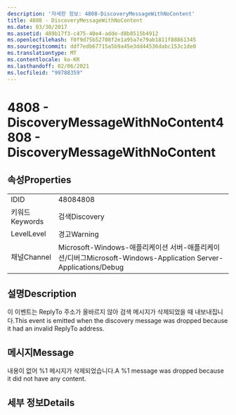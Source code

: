 ```yaml
---
description: '자세한 정보: 4808-DiscoveryMessageWithNoContent'
title: 4808 - DiscoveryMessageWithNoContent
ms.date: 03/30/2017
ms.assetid: 489b17f3-c475-40e4-adde-d8b8515b4912
ms.openlocfilehash: f0f9d75b52708f2e1a95a7e79ab1811f88861345
ms.sourcegitcommit: ddf7edb67715a5b9a45e3dd44536dabc153c1de0
ms.translationtype: MT
ms.contentlocale: ko-KR
ms.lasthandoff: 02/06/2021
ms.locfileid: "99788359"
---
```

# <a name="4808---discoverymessagewithnocontent"></a><span data-ttu-id="1541f-103">4808 - DiscoveryMessageWithNoContent</span><span class="sxs-lookup"><span data-stu-id="1541f-103">4808 - DiscoveryMessageWithNoContent</span></span>

## <a name="properties"></a><span data-ttu-id="1541f-104">속성</span><span class="sxs-lookup"><span data-stu-id="1541f-104">Properties</span></span>  
  
|||  
|-|-|  
|<span data-ttu-id="1541f-105">ID</span><span class="sxs-lookup"><span data-stu-id="1541f-105">ID</span></span>|<span data-ttu-id="1541f-106">4808</span><span class="sxs-lookup"><span data-stu-id="1541f-106">4808</span></span>|  
|<span data-ttu-id="1541f-107">키워드</span><span class="sxs-lookup"><span data-stu-id="1541f-107">Keywords</span></span>|<span data-ttu-id="1541f-108">검색</span><span class="sxs-lookup"><span data-stu-id="1541f-108">Discovery</span></span>|  
|<span data-ttu-id="1541f-109">Level</span><span class="sxs-lookup"><span data-stu-id="1541f-109">Level</span></span>|<span data-ttu-id="1541f-110">경고</span><span class="sxs-lookup"><span data-stu-id="1541f-110">Warning</span></span>|  
|<span data-ttu-id="1541f-111">채널</span><span class="sxs-lookup"><span data-stu-id="1541f-111">Channel</span></span>|<span data-ttu-id="1541f-112">Microsoft-Windows-애플리케이션 서버-애플리케이션/디버그</span><span class="sxs-lookup"><span data-stu-id="1541f-112">Microsoft-Windows-Application Server-Applications/Debug</span></span>|  
  
## <a name="description"></a><span data-ttu-id="1541f-113">설명</span><span class="sxs-lookup"><span data-stu-id="1541f-113">Description</span></span>  

 <span data-ttu-id="1541f-114">이 이벤트는 ReplyTo 주소가 올바르지 않아 검색 메시지가 삭제되었을 때 내보내집니다.</span><span class="sxs-lookup"><span data-stu-id="1541f-114">This event is emitted when the discovery message was dropped because it had an invalid ReplyTo address.</span></span>  
  
## <a name="message"></a><span data-ttu-id="1541f-115">메시지</span><span class="sxs-lookup"><span data-stu-id="1541f-115">Message</span></span>  

 <span data-ttu-id="1541f-116">내용이 없어 %1 메시지가 삭제되었습니다.</span><span class="sxs-lookup"><span data-stu-id="1541f-116">A %1 message was dropped because it did not have any content.</span></span>  
  
## <a name="details"></a><span data-ttu-id="1541f-117">세부 정보</span><span class="sxs-lookup"><span data-stu-id="1541f-117">Details</span></span>
